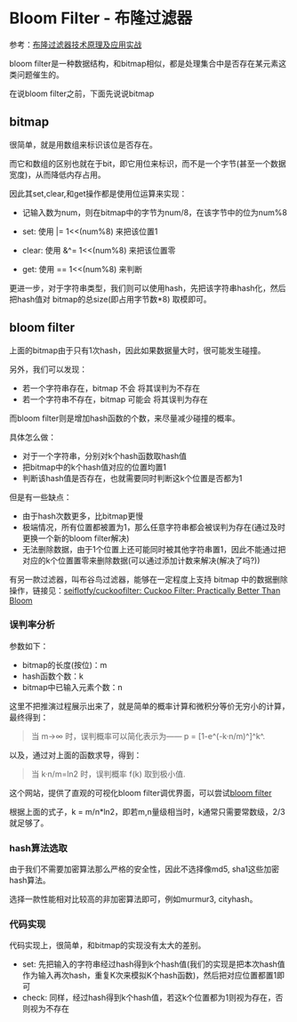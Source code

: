 # Bloom Filter - 布隆过滤器

参考：[布隆过滤器技术原理及应用实战](https://mp.weixin.qq.com/s?__biz=MzkxMjQzMjA0OQ==&mid=2247484535&idx=1&sn=bf906823a8ac5efd1a7c567622ff8968)

bloom filter是一种数据结构，和bitmap相似，都是处理集合中是否存在某元素这类问题催生的。

在说bloom filter之前，下面先说说bitmap

## bitmap

很简单，就是用数组来标识该位是否存在。

而它和数组的区别也就在于bit，即它用位来标识，而不是一个字节(甚至一个数据宽度)，从而降低内存占用。

因此其set,clear,和get操作都是使用位运算来实现：

- 记输入数为num，则在bitmap中的字节为num/8，在该字节中的位为num%8

- set: 使用 |= 1<<(num%8) 来把该位置1
- clear: 使用 &^= 1<<(num%8) 来把该位置零
- get: 使用 == 1<<(num%8) 来判断

更进一步，对于字符串类型，我们则可以使用hash，先把该字符串hash化，然后把hash值对 bitmap的总size(即占用字节数\*8) 取模即可。

## bloom filter

上面的bitmap由于只有1次hash，因此如果数据量大时，很可能发生碰撞。

另外，我们可以发现：

- 若一个字符串存在，bitmap 不会 将其误判为不存在
- 若一个字符串不存在，bitmap 可能会 将其误判为存在

而bloom filter则是增加hash函数的个数，来尽量减少碰撞的概率。

具体怎么做：

- 对于一个字符串，分别对k个hash函数取hash值
- 把bitmap中的k个hash值对应的位置均置1
- 判断该hash值是否存在，也就需要同时判断这k个位置是否都为1

但是有一些缺点：

- 由于hash次数更多，比bitmap更慢
- 极端情况，所有位置都被置为1，那么任意字符串都会被误判为存在(通过及时更换一个新的bloom filter解决)
- 无法删除数据，由于1个位置上还可能同时被其他字符串置1，因此不能通过把对应的k个位置置零来删除数据(可以通过添加计数来解决(解决了吗?))

有另一款过滤器，叫布谷鸟过滤器，能够在一定程度上支持 bitmap 中的数据删除操作，链接见：[seiflotfy/cuckoofilter: Cuckoo Filter: Practically Better Than Bloom ](https://github.com/seiflotfy/cuckoofilter)

### 误判率分析

参数如下：

- bitmap的长度(按位)：m
- hash函数个数：k
- bitmap中已输入元素个数：n

这里不把推演过程展示出来了，就是简单的概率计算和微积分等价无穷小的计算，最终得到：

> 当 m->∞ 时，误判概率可以简化表示为—— p = [1-e^(-k·n/m)^]^k^.

以及，通过对上面的函数求导，得到：

> 当 k·n/m=ln2 时，误判概率 f(k) 取到极小值.

这个网站，提供了直观的可视化bloom filter调优界面，可以尝试[bloom filter](https://hur.st/bloomfilter)

根据上面的式子，k = m/n*ln2，即若m,n量级相当时，k通常只需要常数级，2/3就足够了。

### hash算法选取

由于我们不需要加密算法那么严格的安全性，因此不选择像md5, sha1这些加密hash算法。

选择一款性能相对比较高的非加密算法即可，例如murmur3, cityhash。

### 代码实现

代码实现上，很简单，和bitmap的实现没有太大的差别。

- set: 先把输入的字符串经过hash得到k个hash值(我们的实现是把本次hash值作为输入再次hash，重复K次来模拟K个hash函数)，然后把对应位置都置1即可
- check: 同样，经过hash得到k个hash值，若这k个位置都为1则视为存在，否则视为不存在





















